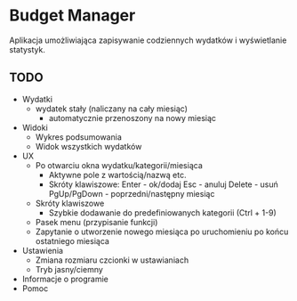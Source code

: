 # Budget Manager

Aplikacja umożliwiająca zapisywanie codziennych wydatków i wyświetlanie statystyk.

## TODO

- Wydatki
  - wydatek stały (naliczany na cały miesiąc)
    - automatycznie przenoszony na nowy miesiąc
- Widoki
  - Wykres podsumowania
  - Widok wszystkich wydatków
- UX
  - Po otwarciu okna wydatku/kategorii/miesiąca
    - Aktywne pole z wartością/nazwą etc.
    - Skróty klawiszowe:
      Enter - ok/dodaj
      Esc - anuluj
      Delete - usuń
      PgUp/PgDown - poprzedni/następny miesiąc
  - Skróty klawiszowe
    - Szybkie dodawanie do predefiniowanych kategorii (Ctrl + 1-9)
  - Pasek menu (przypisanie funkcji)
  - Zapytanie o utworzenie nowego miesiąca po uruchomieniu po końcu ostatniego miesiąca
- Ustawienia
  - Zmiana rozmiaru czcionki w ustawianiach
  - Tryb jasny/ciemny
- Informacje o programie
- Pomoc